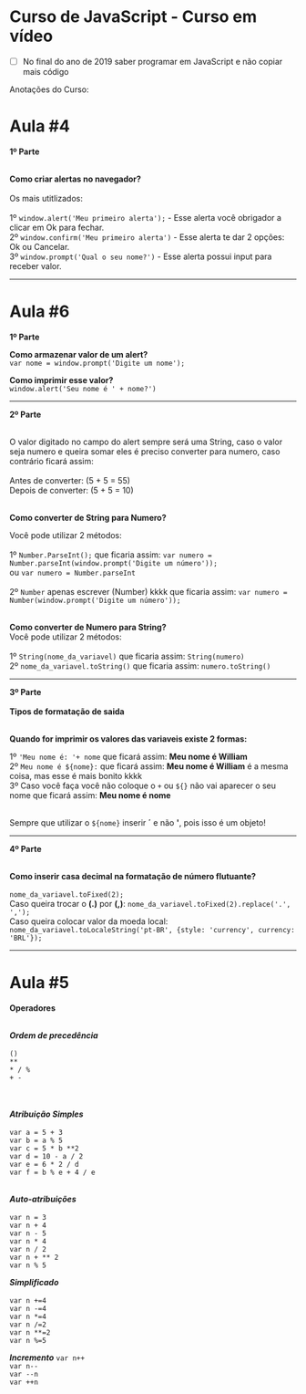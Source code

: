 # Curso de JavaScript - Curso em vídeo

- [ ] No final do ano de 2019 saber programar em JavaScript e não copiar mais código


Anotações do Curso:
# Aula #4

**1º Parte**<br><br>

**Como criar alertas no navegador?**<br><br>
 Os mais utitlizados:<br><br>
1º `window.alert('Meu primeiro alerta');` - Esse alerta você obrigador a clicar em Ok para fechar.<br>
2º `window.confirm('Meu primeiro alerta')` - Esse alerta te dar 2 opções: Ok ou Cancelar.<br>
3º `window.prompt('Qual o seu nome?')` - Esse alerta possui input para receber valor.<br>

---

# Aula #6


**1º Parte**<br>

**Como armazenar valor de um alert?**<br>
 `var nome = window.prompt('Digite um nome');`
 
**Como imprimir esse valor?**<br>
`window.alert('Seu nome é ' + nome?')`

---

**2º Parte**<br><br>

O valor digitado no campo do alert sempre será uma String, caso o valor seja numero e queira somar eles é preciso converter para numero, 
caso contrário ficará assim:<br><br>
Antes de converter: (5 + 5 = 55)<br>
Depois de converter: (5 + 5 = 10)<br><br>

**Como converter de String para Numero?**<br>

 Você pode utilizar 2 métodos:<br><br>
  1º  `Number.ParseInt();` que ficaria assim: `var numero = Number.parseInt(window.prompt('Digite um número'));` <br> ou  `var numero = Number.parseInt`<br><br>
  2º  `Number` apenas escrever (Number) kkkk que ficaria assim: `var numero = Number(window.prompt('Digite um número'));`<br><br>
  
  **Como converter de Numero para String?**<br>
    Você pode utilizar 2 métodos:<br><br>
  1º `String(nome_da_variavel)` que ficaria assim: `String(numero)`<br>
  2º `nome_da_variavel.toString()` que ficaria assim: `numero.toString()`<br>
  
  ---
  
**3º Parte**<br><br>
**Tipos de formatação de saida**<br><br>
 
 **Quando for imprimir os valores das variaveis existe 2 formas:**<br>
  
 1º `'Meu nome é: '+ nome` que ficará assim:  **Meu nome é William**<br>
 2º `Meu nome é ${nome}:` que ficará assim: **Meu nome é William** é a mesma coisa, mas esse é mais bonito kkkk<br>
 3º Caso você faça você não coloque o `+` ou `${}` não vai aparecer o seu nome que ficará assim: **Meu nome é nome**<br><br>
 
 
Sempre que utilizar o `${nome}` inserir **´** e não **'**, pois isso é um objeto!

---

**4º Parte**<br><br>

 **Como inserir casa decimal na formatação de número flutuante?**<br><br>
`nome_da_variavel.toFixed(2);`<br>
Caso queira trocar o **(.)** por **(,)**: `nome_da_variavel.toFixed(2).replace('.', ',');`<br>
Caso queira colocar valor da moeda local: `nome_da_variavel.toLocaleString('pt-BR', {style: 'currency', currency: 'BRL'});`<br>

---

# Aula #5

**Operadores**<br><br>

 ***Ordem de precedência***<br><br>
`()`<br>
`**`<br>
`* / %`<br>
`+ -`<br><br><br>
 
 ***Atribuição Simples***<br><br>
`var a = 5 + 3`<br>
`var b = a % 5`<br>
`var c = 5 * b **2`<br>
`var d = 10 - a / 2`<br>
`var e = 6 * 2 / d`<br>
`var f = b % e + 4 / e`<br><br>
 
 ***Auto-atribuições***<br><br>
`var n = 3`<br>
`var n + 4`<br>
`var n - 5`<br>
`var n * 4`<br>
`var n / 2`<br>
`var n + ** 2`<br>
`var n % 5`<br>

 ***Simplificado***<br><br>
`var n +=4`<br>
`var n -=4`<br>
`var n *=4`<br>
`var n /=2`<br>
`var n **=2`<br>
`var n %=5`<br>

***Incremento***
 `var n++`<br>
 `var n--`<br>
 `var --n`<br>
 `var ++n`<br>
 
 
